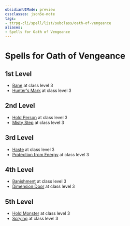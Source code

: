 ```yaml
---
obsidianUIMode: preview
cssclasses: json5e-note
tags:
- ttrpg-cli/spell/list/subclass/oath-of-vengeance
aliases:
- Spells for Oath of Vengeance
---
```

# Spells for Oath of Vengeance

## 1st Level

- [Bane](/3-Mechanics/CLI/Compendium/spells/bane.md "PHB") at class level 3
- [Hunter's Mark](/3-Mechanics/CLI/Compendium/spells/hunters-mark.md "PHB") at class level 3

## 2nd Level

- [Hold Person](/3-Mechanics/CLI/Compendium/spells/hold-person.md "PHB") at class level 3
- [Misty Step](/3-Mechanics/CLI/Compendium/spells/misty-step.md "PHB") at class level 3

## 3rd Level

- [Haste](/3-Mechanics/CLI/Compendium/spells/haste.md "PHB") at class level 3
- [Protection from Energy](/3-Mechanics/CLI/Compendium/spells/protection-from-energy.md "PHB") at class level 3

## 4th Level

- [Banishment](/3-Mechanics/CLI/Compendium/spells/banishment.md "PHB") at class level 3
- [Dimension Door](/3-Mechanics/CLI/Compendium/spells/dimension-door.md "PHB") at class level 3

## 5th Level

- [Hold Monster](/3-Mechanics/CLI/Compendium/spells/hold-monster.md "PHB") at class level 3
- [Scrying](/3-Mechanics/CLI/Compendium/spells/scrying.md "PHB") at class level 3
